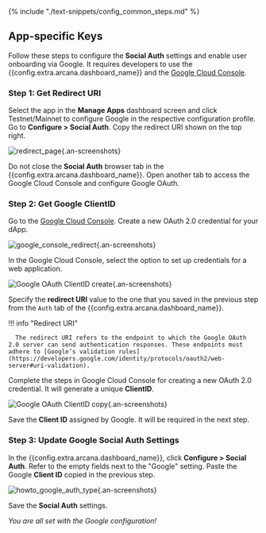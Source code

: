 {% include "./text-snippets/config_common_steps.md" %}

## App-specific Keys

Follow these steps to configure the **Social Auth** settings and enable user onboarding via Google. It requires developers to use the {{config.extra.arcana.dashboard_name}} and the [Google Cloud Console](http://console.cloud.google.com/apis/credentials).

### Step 1: Get Redirect URI 

Select the app in the **Manage Apps** dashboard screen and click Testnet/Mainnet to configure Google in the respective configuration profile.  Go to **Configure > Social Auth**. Copy the redirect URI shown on the top right.

![redirect_page](/img/an_dApp_config_redirect_uri.png){.an-screenshots}

Do not close the **Social Auth** browser tab in the {{config.extra.arcana.dashboard_name}}. Open another tab to access the Google Cloud Console and configure Google OAuth. 

### Step 2: Get Google ClientID

Go to the [Google Cloud Console](http://console.cloud.google.com/apis/credentials). Create a new OAuth 2.0 credential for your dApp.

![google_console_redirect](/img/google_console_redirect.png){.an-screenshots}

In the Google Cloud Console, select the option to set up credentials for a web application. 

![Google OAuth ClientID create](/img/an_google_clientID_create.png){.an-screenshots}

Specify the **redirect URI** value to the one that you saved in the previous step from the `Auth` tab of the {{config.extra.arcana.dashboard_name}}. 

!!! info "Redirect URI"

      The redirect URI refers to the endpoint to which the Google OAuth 2.0 server can send authentication responses. These endpoints must adhere to [Google’s validation rules](https://developers.google.com/identity/protocols/oauth2/web-server#uri-validation).

Complete the steps in Google Cloud Console for creating a new OAuth 2.0 credential. It will generate a unique **ClientID**.

![Google OAuth ClientID copy](/img/an_google_clientID_copy.png){.an-screenshots}

Save the **Client ID** assigned by Google. It will be required in the next step.

### Step 3: Update Google Social Auth Settings

In the {{config.extra.arcana.dashboard_name}}, click **Configure > Social Auth**. Refer to the empty fields next to the "Google" setting. Paste the Google **Client ID** copied in the previous step. 

![howto_google_auth_type](/img/an_dApp_google_config.png){.an-screenshots}

Save the **Social Auth** settings. 

*You are all set with the Google configuration!*
